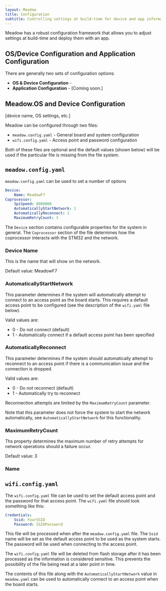 ```yaml
---
layout: Meadow
title: Configuration
subtitle: Controlling settings at build-time for device and app information.
---
```


Meadow has a robust configuration framework that allows you to adjust settings at build-time and deploy them with an app.

## OS/Device Configuration and Application Configuration

There are generally two sets of configuration options:
 
 * **OS & Device Configuration** - 
 * **Application Configuration** - [Coming soon.]

## Meadow.OS and Device Configuration

[device name, OS settings, etc.]


Meadow can be configured through two files:

* `meadow.config.yaml` - General board and system configuration
* `wifi.config.yaml` - Access point and password configuration

Both of these files are optional and the default values (shown below) will be used if the particular file is missing from the file system.

## `meadow.config.yaml`

`meadow.config.yaml` can be used to set a number of options 


```yaml
Device:
    Name: MeadowF7
Coprocessor:
    SpiSpeed: 8000000
    AutomaticallyStartNetwork: 1
    AutomaticallyReconnect: 1
    MaximumRetryCount: 3
```

The `Device` section contains configurable properties for the system in general.  The `Coprocessor` section of the file determines how the coprocessor interacts with the STM32 and the network.

### Device Name

This is the name that will show on the network.

Default value: MeadowF7

<!-- think we should cut this.

### SpiSpeed

This parameter is not normally used as the default settings combine high speed with reliability.  It can be used for boards working in electrically noisy environments to reduce the possibility of communication problems.

The value is the the frequency of the SPI communication in Hz.

Default value: 8000000
--->

### AutomaticallyStartNetwork

This parameter determines if the system will automatically attempt to connect to an access point as the board starts.  This requires a default access point to be configured (see the description of the `wifi.yaml` file below).

Valid values are:

* 0 - Do not connect (default)
* 1 - Automatically connect if a default access point has been specified

### AutomaticallyReconnect

This parameter determines if the system should automatically attempt to reconnect to an access point if there is a communication issue and the connection is dropped.

Valid values are:

* 0 - Do not reconnect (default)
* 1 - Automatically try to reconnect

Reconnection attempts are limited by the `MaximumRetryCount` parameter.

Note that this parameter does not force the system to start the network automatically, see `AutomaticallyStartNetwork` for this functionality.

### MaximumRetryCount

Ths property determines the maximum number of retry attempts for network operations should a failure occur.

Default value: 3

### Name

## `wifi.config.yaml`

The `wifi.config.yaml` file can be used to set the default access point and the password for that access point.  The `wifi.yaml` file should look something like this:

```yaml
Credentials:
    Ssid: YourSSID
    Password: SSIDPassword
```

This file will be processed when after the `meadow.config.yaml` file.  The `Ssid` name will be set as the default access point to be used as the system starts.  The password will be used when connecting to the access point.

The `wifi.config.yaml` file will be deleted from flash storage after it has been processed as the information is considered sensitive.  This prevents the possibility of the file being read at a later point in time.

The contents of this file along with the `AutomaticallyStartNetwork` value in `meadow.yaml` can be used to automatically connect to an access point when the board starts.
